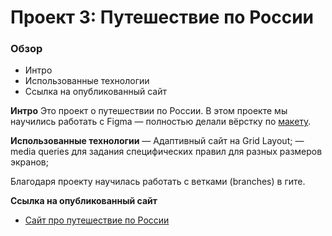# Проект 3: Путешествие по России

### Обзор
* Интро
* Использованные технологии
* Ссылка на опубликованный сайт

**Интро**
Это проект о путешествии по России.
В этом проекте мы научились работать с Figma — полностью делали вёрстку по [макету](https://www.figma.com/file/OyRWEjU6wBwRe1hapzQoLx/Sprint-3%3A-Russia-%2F-desktop-%2B-mobile?node-id=28503%3A0).

**Использованные технологии**
— Адаптивный сайт на Grid Layout;
— media queries для задания специфических правил для разных размеров экранов;

Благодаря проекту научилась работать с ветками (branches) в гите.

**Ссылка на опубликованный сайт**
* [Сайт про путешествие по России](https://riokko.github.io/russian-travel/index.html)

